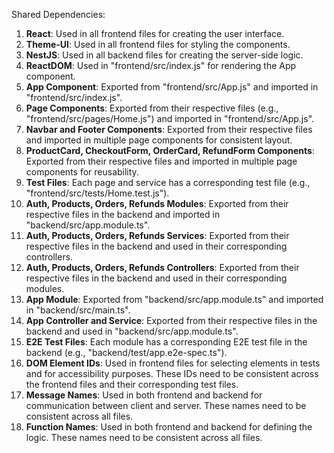 Shared Dependencies:

1. **React**: Used in all frontend files for creating the user interface.
2. **Theme-UI**: Used in all frontend files for styling the components.
3. **NestJS**: Used in all backend files for creating the server-side logic.
4. **ReactDOM**: Used in "frontend/src/index.js" for rendering the App component.
5. **App Component**: Exported from "frontend/src/App.js" and imported in "frontend/src/index.js".
6. **Page Components**: Exported from their respective files (e.g., "frontend/src/pages/Home.js") and imported in "frontend/src/App.js".
7. **Navbar and Footer Components**: Exported from their respective files and imported in multiple page components for consistent layout.
8. **ProductCard, CheckoutForm, OrderCard, RefundForm Components**: Exported from their respective files and imported in multiple page components for reusability.
9. **Test Files**: Each page and service has a corresponding test file (e.g., "frontend/src/tests/Home.test.js").
10. **Auth, Products, Orders, Refunds Modules**: Exported from their respective files in the backend and imported in "backend/src/app.module.ts".
11. **Auth, Products, Orders, Refunds Services**: Exported from their respective files in the backend and used in their corresponding controllers.
12. **Auth, Products, Orders, Refunds Controllers**: Exported from their respective files in the backend and used in their corresponding modules.
13. **App Module**: Exported from "backend/src/app.module.ts" and imported in "backend/src/main.ts".
14. **App Controller and Service**: Exported from their respective files in the backend and used in "backend/src/app.module.ts".
15. **E2E Test Files**: Each module has a corresponding E2E test file in the backend (e.g., "backend/test/app.e2e-spec.ts").
16. **DOM Element IDs**: Used in frontend files for selecting elements in tests and for accessibility purposes. These IDs need to be consistent across the frontend files and their corresponding test files.
17. **Message Names**: Used in both frontend and backend for communication between client and server. These names need to be consistent across all files.
18. **Function Names**: Used in both frontend and backend for defining the logic. These names need to be consistent across all files.